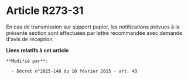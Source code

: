 # Article R273-31

En cas de transmission sur support papier, les notifications prévues à la présente section sont effectuées par lettre
recommandée avec demande d'avis de réception.

**Liens relatifs à cet article**

	**Modifié par**:

	  - Décret n°2015-146 du 10 février 2015 - art. 43
